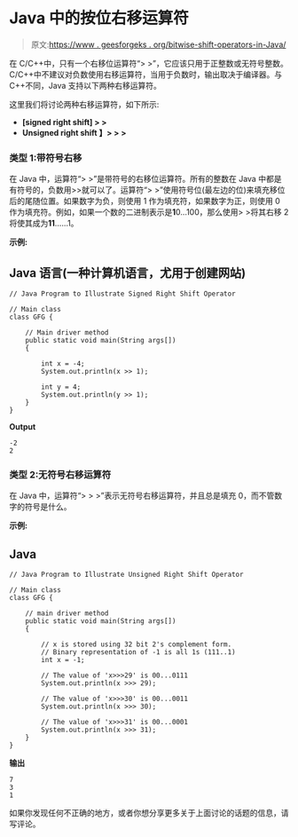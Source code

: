 # Java 中的按位右移运算符

> 原文:[https://www . geesforgeks . org/bitwise-shift-operators-in-Java/](https://www.geeksforgeeks.org/bitwise-shift-operators-in-java/)

在 C/C++中，只有一个右移位运算符“> >”，它应该只用于正整数或无符号整数。C/C++中不建议对负数使用右移运算符，当用于负数时，输出取决于编译器。与 C++不同，Java 支持以下两种右移运算符。

这里我们将讨论两种右移运算符，如下所示:

*   **[signed right shift] > >**
*   **Unsigned right shift 】> > >**

### 类型 1:带符号右移

在 Java 中，运算符“> >”是带符号的右移位运算符。所有的整数在 Java 中都是有符号的，负数用>>就可以了。运算符“> >”使用符号位(最左边的位)来填充移位后的尾随位置。如果数字为负，则使用 1 作为填充符，如果数字为正，则使用 0 作为填充符。例如，如果一个数的二进制表示是**1**0…100，那么使用> >将其右移 2 将使其成为**11**……1。

**示例:**

## Java 语言(一种计算机语言，尤用于创建网站)

```
// Java Program to Illustrate Signed Right Shift Operator

// Main class
class GFG {

    // Main driver method
    public static void main(String args[])
    {

        int x = -4;
        System.out.println(x >> 1);

        int y = 4;
        System.out.println(y >> 1);
    }
}
```

**Output**

```
-2
2
```

### 类型 2:无符号右移运算符

在 Java 中，运算符“> > >”表示无符号右移运算符，并且总是填充 0，而不管数字的符号是什么。

**示例:**

## Java

```
// Java Program to Illustrate Unsigned Right Shift Operator

// Main class
class GFG {

    // main driver method
    public static void main(String args[])
    {

        // x is stored using 32 bit 2's complement form.
        // Binary representation of -1 is all 1s (111..1)
        int x = -1;

        // The value of 'x>>>29' is 00...0111
        System.out.println(x >>> 29);

        // The value of 'x>>>30' is 00...0011
        System.out.println(x >>> 30);

        // The value of 'x>>>31' is 00...0001
        System.out.println(x >>> 31);
    }
}
```

**输出**

```
7
3
1
```

如果你发现任何不正确的地方，或者你想分享更多关于上面讨论的话题的信息，请写评论。